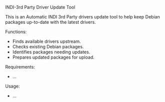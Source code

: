 INDI-3rd Party Driver Update Tool

This is an Automatic INDI 3rd Party drivers update tool to help keep Debian packages up-to-date with the latest drivers.

Functions: 
- Finds available drivers upstream.
- Checks existing Debian packages.
- Identifies packages needing updates.
- Prepares updated packages for upload.

Requirements: 
- ...

Usage: 
- ...
